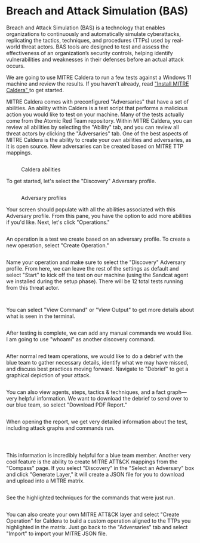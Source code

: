 # Breach and Attack Simulation (BAS)

Breach and Attack Simulation (BAS) is a technology that enables organizations to continuously and automatically simulate cyberattacks, replicating the tactics, techniques, and procedures (TTPs) used by real-world threat actors. BAS tools are designed to test and assess the effectiveness of an organization’s security controls, helping identify vulnerabilities and weaknesses in their defenses before an actual attack occurs.

We are going to use MITRE Caldera to run a few tests against a Windows 11 machine and review the results. If you haven't already, read ["Install MITRE Caldera" ](install-mitre-caldera.md)to get started.

MITRE Caldera comes with preconfigured "Adversaries" that have a set of abilities. An ability within Caldera is a test script that performs a malicious action you would like to test on your machine. Many of the tests actually come from the Atomic Red Team repository. Within MITRE Caldera, you can review all abilities by selecting the "Ability" tab, and you can review all threat actors by clicking the "Adversaries" tab. One of the best aspects of MITRE Caldera is the ability to create your own abilities and adversaries, as it is open source. New adversaries can be created based on MITRE TTP mappings.

<figure><img src="../../.gitbook/assets/image (7).png" alt=""><figcaption><p>Caldera abilities</p></figcaption></figure>

To get started, let's select the "Discovery" Adversary profile.

<figure><img src="../../.gitbook/assets/image (1) (1) (1) (2).png" alt=""><figcaption><p>Adversary profiles</p></figcaption></figure>

Your screen should populate with all the abilities associated with this Adversary profile. From this pane, you have the option to add more abilities if you'd like. Next, let's click "Operations."

<figure><img src="../../.gitbook/assets/image (2) (1) (1).png" alt=""><figcaption></figcaption></figure>

An operation is a test we create based on an adversary profile. To create a new operation, select "Create Operation."

<figure><img src="../../.gitbook/assets/image (3) (1) (1).png" alt=""><figcaption></figcaption></figure>

Name your operation and make sure to select the "Discovery" Adversary profile. From here, we can leave the rest of the settings as default and select "Start" to kick off the test on our machine (using the Sandcat agent we installed during the setup phase). There will be 12 total tests running from this threat actor.

<figure><img src="../../.gitbook/assets/image (4) (1) (1).png" alt=""><figcaption></figcaption></figure>

<figure><img src="../../.gitbook/assets/image (6) (1).png" alt=""><figcaption></figcaption></figure>

You can select "View Command" or "View Output" to get more details about what is seen in the terminal.

<figure><img src="../../.gitbook/assets/image (7) (1).png" alt=""><figcaption></figcaption></figure>

After testing is complete, we can add any manual commands we would like. I am going to use "whoami" as another discovery command.

<figure><img src="../../.gitbook/assets/image (12).png" alt=""><figcaption></figcaption></figure>

After normal red team operations, we would like to do a debrief with the blue team to gather necessary details, identify what we may have missed, and discuss best practices moving forward. Navigate to "Debrief" to get a graphical depiction of your attack.

<figure><img src="../../.gitbook/assets/image (13).png" alt=""><figcaption></figcaption></figure>

You can also view agents, steps, tactics & techniques, and a fact graph—very helpful information. We want to download the debrief to send over to our blue team, so select "Download PDF Report."

<figure><img src="../../.gitbook/assets/image (14).png" alt=""><figcaption></figcaption></figure>

When opening the report, we get very detailed information about the test, including attack graphs and commands run.

<figure><img src="../../.gitbook/assets/image (16).png" alt=""><figcaption></figcaption></figure>

<figure><img src="../../.gitbook/assets/image (17).png" alt=""><figcaption></figcaption></figure>

<figure><img src="../../.gitbook/assets/image (18).png" alt=""><figcaption></figcaption></figure>

This information is incredibly helpful for a blue team member. Another very cool feature is the ability to create MITRE ATT\&CK mappings from the "Compass" page. If you select "Discovery" in the "Select an Adversary" box and click "Generate Layer," it will create a JSON file for you to download and upload into a MITRE matrix.

<figure><img src="../../.gitbook/assets/image (20).png" alt=""><figcaption></figcaption></figure>

See the highlighted techniques for the commands that were just run.

<figure><img src="../../.gitbook/assets/image (21).png" alt=""><figcaption></figcaption></figure>

You can also create your own MITRE ATT\&CK layer and select "Create Operation" for Caldera to build a custom operation aligned to the TTPs you highlighted in the matrix. Just go back to the "Adversaries" tab and select "Import" to import your MITRE JSON file.

<figure><img src="../../.gitbook/assets/image (22).png" alt=""><figcaption></figcaption></figure>

<figure><img src="../../.gitbook/assets/image (111).png" alt=""><figcaption></figcaption></figure>
